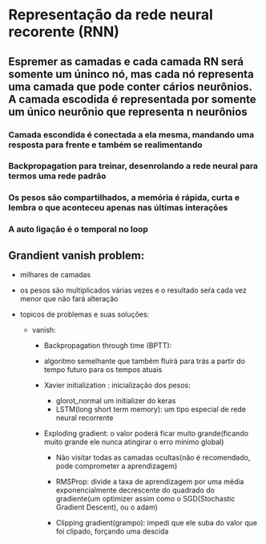 # Representação da rede neural recorente (RNN)

## Espremer as camadas e cada camada RN será somente um úninco nó, mas cada nó representa uma camada que pode conter cários neurônios. A camada escodida é representada por somente um único neurônio que representa n neurônios

### Camada escondida é conectada a ela mesma, mandando uma resposta para frente e também se realimentando

### Backpropagation para treinar, desenrolando a rede neural para termos uma rede padrão

### Os pesos são compartilhados, a memória é rápida, curta e lembra o que aconteceu apenas nas últimas interações

### A auto ligação é o temporal no loop

## Grandient vanish problem:

- milhares de camadas
- os pesos são multiplicados várias vezes e o resultado seŕa cada vez menor que não fará alteração

- topicos de problemas e suas soluções:

  - vanish:
    - Backpropagation through time (BPTT):
     - algoritmo semelhante que também fluirá para trás a partir do tempo futuro para os tempos atuais

    - Xavier initialization : inicialização dos pesos:
      - glorot_normal um initializer do keras
      - LSTM(long short term memory): um tipo especial de rede neural recorrente
    - Exploding gradient: o valor poderá ficar muito grande(ficando muito grande ele nunca atingirar o erro mínimo global)
      - Não visitar todas as camadas ocultas(não é recomendado, pode comprometer a aprendizagem)
      -  RMSProp: divide a taxa de aprendizagem por uma média exponencialmente decrescente do quadrado do gradiente(um optimizer assim como o SGD(Stochastic Gradient Descent), ou o adam)
            
      - Clipping gradient(grampo): impedi que ele suba do valor que foi clipado, forçando uma descida



